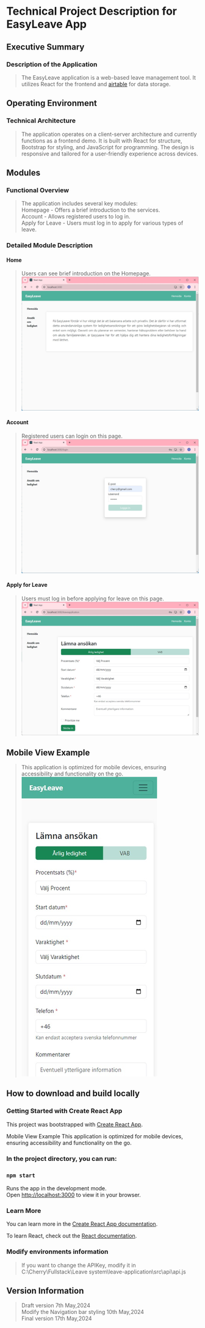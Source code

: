# Technical Project Description for EasyLeave App

## Executive Summary
### Description of the Application
> The EasyLeave application is a web-based leave management tool. It utilizes React for the frontend and [airtable](https://airtable.com/)  for data storage.

## Operating Environment
### Technical Architecture
> The application operates on a client-server architecture and currently functions as a frontend demo. It is built with React for structure, Bootstrap for styling, and JavaScript for programming. The design is responsive and tailored for a user-friendly experience across devices.

## Modules
### Functional Overview
> The application includes several key modules:<br>Homepage - Offers a brief introduction to the services.<br>Account - Allows registered users to log in.<br>Apply for Leave - Users must log in to apply for various types of leave.

### Detailed Module Description
#### Home
> Users can see brief introduction on the Homepage.
![alt text](src/assets/pic/homepage.jpg)

#### Account
> Registered users can login on this page.
![alt text](src/assets/pic/account.jpg)

####  Apply for Leave
> Users must log in before applying for leave on this page.
![alt text](src/assets/pic/leaveapplication.jpg)

## Mobile View Example
> This application is optimized for mobile devices, ensuring accessibility and functionality on the go.
![alt text](src/assets/pic/mobile.jpg)

## How to download and build locally
### Getting Started with Create React App

This project was bootstrapped with [Create React App](https://github.com/facebook/create-react-app).

Mobile View Example
This application is optimized for mobile devices, ensuring accessibility and functionality on the go.

### In the project directory, you can run:

### `npm start`

Runs the app in the development mode.\
Open [http://localhost:3000](http://localhost:3000) to view it in your browser.

### Learn More

You can learn more in the [Create React App documentation](https://facebook.github.io/create-react-app/docs/getting-started).

To learn React, check out the [React documentation](https://reactjs.org/).

###  Modify environments information
> If you want to change the APIKey, modify it  in C:\Cherry\Fullstack\Leave system\leave-application\src\api\api.js


## Version Information
> Draft version 7th May,2024  
> Modify the Navigation bar styling 10th May,2024  
> Final version 17th May,2024





